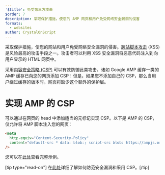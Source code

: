 ```yaml
---
'$title': 免受第三方攻击
$order: 7
description: 采取保护措施，使您的 AMP 网页和用户免受网络安全漏洞的侵害
formats:
  - websites
author: CrystalOnScript
---
```


采取保护措施，使您的网站和用户免受网络安全漏洞的侵害。[跨站脚本攻击](https://www.google.com/about/appsecurity/learning/xss/) (XSS) 是风险最高的攻击手段之一。攻击者可以利用 XSS 安全漏洞将恶意代码注入到向用户显示的 HTML 网页中。

采用[内容安全策略 (CSP)](https://csp.withgoogle.com/docs/index.html) 可以有效防御此类攻击。诸如 Google AMP 缓存一类的 AMP 缓存已向您的网页添加 CSP！但是，如果您不添加自己的 CSP，那么当用户绕过缓存的版本时，网页将缺少这个额外的保护层。

# 实现 AMP 的 CSP

可以通过在网页的 head 中添加适当的元标记实现 CSP。以下是 AMP 的 CSP，仅允许将 AMP 脚本注入您的网页：

```html
<meta
  http-equiv="Content-Security-Policy"
  content="default-src * data: blob:; script-src blob: https://ampjs.org/v0.js https://ampjs.org/v0/ https://ampjs.org/viewer/ https://ampjs.org/rtv/; object-src 'none'; style-src 'unsafe-inline' https://ampjs.org/rtv/ https://cdn.materialdesignicons.com https://cloud.typography.com https://fast.fonts.net https://fonts.googleapis.com https://maxcdn.bootstrapcdn.com https://p.typekit.net https://use.fontawesome.com https://use.typekit.net; report-uri https://csp-collector.appspot.com/csp/amp"
/>
```

您可以在[此处](https://github.com/ampproject/amphtml/blob/main/examples/csp.amp.html)查看完整示例。

[tip type="read-on"] 在[此处](https://developer.mozilla.org/en-US/docs/Web/HTTP/CSP)详细了解如何防范安全漏洞和采用 CSP。[/tip]
